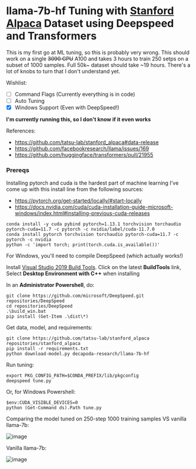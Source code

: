 # llama-7b-hf Tuning with [Stanford Alpaca](https://github.com/tatsu-lab/stanford_alpaca) Dataset using Deepspeed and Transformers

This is my first go at ML tuning, so this is probably very wrong. This should work on a single ~~3090 GPU~~ A100 and takes 3 hours to train 250 setps on a subset of 1000 samples. Full 50k~ dataset should take ~19 hours. There's a lot of knobs to turn that I don't understand yet.

Wishlist:

- [ ] Command Flags (Currently everything is in code)
- [ ] Auto Tuning 
- [X] Windows Support (Even with DeepSpeed!)

**I'm currently running this, so I don't know if it even works**

References:
 - https://github.com/tatsu-lab/stanford_alpaca#data-release
 - https://github.com/facebookresearch/llama/issues/169
 - https://github.com/huggingface/transformers/pull/21955 

### Prereqs

Installing pytorch and cuda is the hardest part of machine learning
I've come up with this install line from the following sources:

- https://pytorch.org/get-started/locally/#start-locally
- https://docs.nvidia.com/cuda/cuda-installation-guide-microsoft-windows/index.html#installing-previous-cuda-releases

```
conda install -y cuda pybind pytorch=1.13.1 torchvision torchaudio pytorch-cuda=11.7 -c pytorch -c nvidia/label/cuda-11.7.0
conda install pytorch torchvision torchaudio pytorch-cuda=11.7 -c pytorch -c nvidia
python -c 'import torch; print(torch.cuda.is_available())'
```

For Windows, you'll need to compile DeepSpeed (which actually works!)

Install [Visual Studio 2019 Build Tools](https://learn.microsoft.com/en-us/visualstudio/releases/2019/history#release-dates-and-build-numbers). Click on the latest **BuildTools** link, Select **Desktop Environment with C++** when installing

In an **Administrator Powershell**, do:

```
git clone https://github.com/microsoft/DeepSpeed.git repositories/DeepSpeed
cd repositories/DeepSpeed
.\build_win.bat
pip install (Get-Item .\dist\*)
```

Get data, model, and requirements:

```
git clone https://github.com/tatsu-lab/stanford_alpaca repositories/stanford_alpaca
pip install -r requirements.txt
python download-model.py decapoda-research/llama-7b-hf
```

Run tuning:

```
export PKG_CONFIG_PATH=$CONDA_PREFIX/lib/pkgconfig
deepspeed tune.py
```

Or, for Windows Powershell:
```
$env:CUDA_VISIBLE_DEVICES=0
python (Get-Command ds).Path tune.py
``` 

Comparing the model tuned on 250-step 1000 training samples VS vanilla llama-7b:

![image](https://user-images.githubusercontent.com/1486609/224945013-8c7a1942-660d-41f3-b659-4baa055a0d1e.png)

Vanilla llama-7b:

![image](https://user-images.githubusercontent.com/1486609/224945042-c82da755-d2a2-480e-bf60-367f159dbbbc.png)
